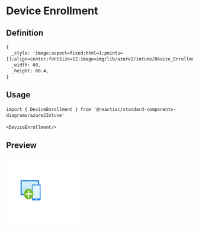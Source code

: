 # Device Enrollment

## Definition

```
{
  _style: 'image;aspect=fixed;html=1;points=[];align=center;fontSize=12;image=img/lib/azure2/intune/Device_Enrollment.svg;strokeColor=none;',
  _width: 68,
  _height: 60.4,
}
```

## Usage

```
import { DeviceEnrollment } from '@reactiac/standard-components-diagrams/azure2Intune'

<DeviceEnrollment/>
```

## Preview

<img src="./device-enrollment.png" width="200"/>
